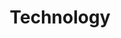 ---
layout: default
title: "Technology"
bodyClass: heroImagePadding
group: "navigation"
redirect_from:
  - /technology/
excerpt: "Lilac has developed and patented a new ion exchange technology to extract lithium from brines without the need for evaporation ponds. Our technology protects the environment while accelerating project development, increasing recovery, and yielding a high-purity product. Ion exchange has been successfully deployed in a wide variety of water treatment and metals processing applications, but has never been successfully applied to lithium, until now. Lilac’s new ion exchange beads and modules unlock this powerful technology for the lithium industry."
modules:
    - {name: hero, heading: "New extraction <br> methods", imgSrc: "images/lilacSolutions_landscape_lake.jpg", class: "moduleHeroLithium"}
    - {name: bodyText, heading: "Technology", preamble: "Conventional production", body: "<p>Most of the world’s lithium reserves are found in brines – natural salt water deposits. The conventional process for extracting lithium from brines requires large evaporation ponds that are environmentally damaging, slow to start up, and vulnerable to weather. This conventional process suffers from low lithium recovery, low product purity, and is ineffective for most new brine discoveries with lower grades of lithium. Lithium producers are seeking new extraction methods.</p>"}
    - {name: bodyText, heading: "Unparalleled Performance", preamble: "A new process", body: "<p>Lilac has developed and patented a new ion exchange technology to extract lithium from brines without the need for evaporation ponds. Our technology protects the environment while accelerating project development, increasing recovery, and yielding a high-purity product. Ion exchange has been successfully deployed in a wide variety of water treatment and metals processing applications, but has never been successfully applied to lithium, until now. Lilac’s new ion exchange beads and modules unlock this powerful technology for the lithium industry.</p>"}
    - {name: table}
    - {name: image, imageSrc: "images/lilacSolutions_landscape_saltlake2.jpg"}
    - {name: imageText }
    - {name: bodyText, heading: "Engineering and Execution", preamble: "A full service approach", body: "<p>Lilac offers resource developers a full-service approach to lithium extraction. We design, build, and operate lithium extraction systems globally. For the balance of plant, we partner with top engineering firms to provide infrastructure, utilities, and other process equipment.</p>"}
    - {name: image, imageSrc: "images/lilacSolutions_landscape_mountains.jpg"}
---